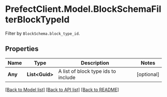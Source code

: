 # PrefectClient.Model.BlockSchemaFilterBlockTypeId
Filter by `BlockSchema.block_type_id`.

## Properties

Name | Type | Description | Notes
------------ | ------------- | ------------- | -------------
**Any** | **List&lt;Guid&gt;** | A list of block type ids to include | [optional] 

[[Back to Model list]](../README.md#documentation-for-models) [[Back to API list]](../README.md#documentation-for-api-endpoints) [[Back to README]](../README.md)

